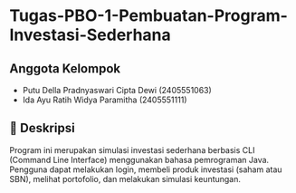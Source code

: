 # Tugas-PBO-1-Pembuatan-Program-Investasi-Sederhana

## Anggota Kelompok
- Putu Della Pradnyaswari Cipta Dewi (2405551063)
- Ida Ayu Ratih Widya Paramitha (2405551111)

## 📝 Deskripsi
Program ini merupakan simulasi investasi sederhana berbasis CLI (Command Line Interface) menggunakan bahasa pemrograman Java. Pengguna dapat melakukan login, membeli produk investasi (saham atau SBN), melihat portofolio, dan melakukan simulasi keuntungan.


